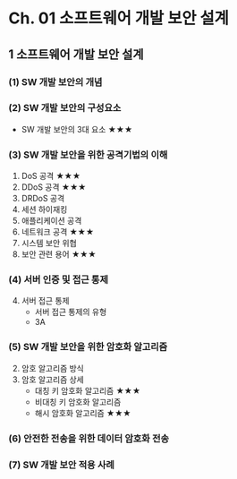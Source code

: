 # Ch. 01 소프트웨어 개발 보안 설계

## 1 소프트웨어 개발 보안 설계

### (1) SW 개발 보안의 개념

### (2) SW 개발 보안의 구성요소

- SW 개발 보안의 3대 요소 ★★★

### (3) SW 개발 보안을 위한 공격기법의 이해

1. DoS 공격 ★★★
2. DDoS 공격 ★★★
3. DRDoS 공격
4. 세션 하이재킹
5. 애플리케이션 공격
6. 네트워크 공격 ★★★
7. 시스템 보안 위협
8. 보안 관련 용어 ★★★

### (4) 서버 인증 및 접근 통제

4. 서버 접근 통제
   - 서버 접근 통제의 유형
   - 3A

### (5) SW 개발 보안을 위한 암호화 알고리즘

2. 암호 알고리즘 방식
3. 암호 알고리즘 상세
   - 대칭 키 암호화 알고리즘 ★★★
   - 비대칭 키 암호화 알고리즘
   - 해시 암호화 알고리즘 ★★★

### (6) 안전한 전송을 위한 데이터 암호화 전송

### (7) SW 개발 보안 적용 사례



